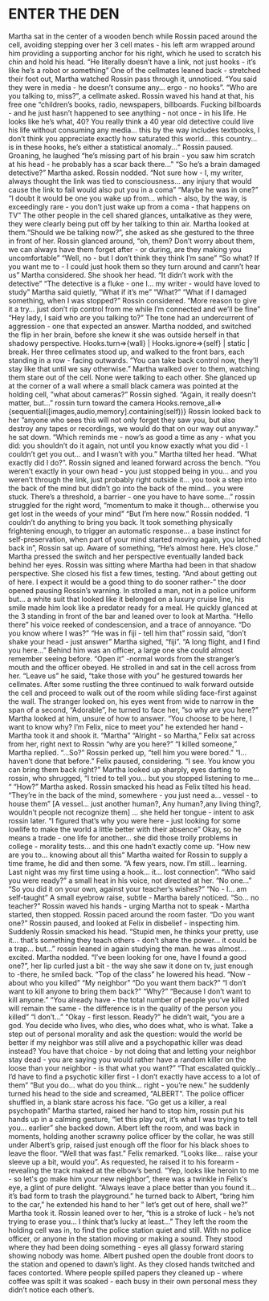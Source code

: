 # ENTER THE DEN

Martha sat in the center of a wooden bench while Rossin paced around the cell, avoiding stepping over her 3 cell mates - his left arm wrapped around him providing a supporting anchor for his right, which he used to scratch his chin and hold his head.
	“He literally doesn’t have a link, not just hooks - it’s like he’s a robot or something”
	One of the cellmates leaned back - stretched their foot out, Martha watched Rossin pass through it, unnoticed. “You said they were in media - he doesn’t consume any… ergo - no hooks”.
	“Who are you talking to, miss?”, a cellmate asked.
	Rossin waved his hand at that, his free one “children’s books, radio, newspapers, billboards. Fucking billboards - and he just hasn’t happened to see anything - not once - in his life. He looks like he’s what, 40? You really think a 40 year old detective could live his life without consuming any media… this by the way includes textbooks, I don’t think you appreciate exactly how saturated this world… this country… is in these hooks, he’s either a statistical anomaly...“ Rossin paused. Groaning, he laughed “he’s missing part of his brain - you saw him scratch at his head - he probably has a scar back there…”
“So he’s a brain damaged detective?” Martha asked.
Rossin nodded. “Not sure how - I, my writer, always thought the link was tied to consciousness… any injury that would cause the link to fail would also put you in a coma”
“Maybe he was in one?”
“I doubt it would be one you wake up from… which - also, by the way, is exceedingly rare - you don’t just wake up from a coma - that happens on TV”
The other people in the cell shared glances, untalkative as they were, they were clearly being put off by her talking to thin air. Martha looked at them.“Should we be talking now?”, she asked as she gestured to the three in front of her.
Rossin glanced around, “oh, them? Don’t worry about them, we can always have them forget after - or during, are they making you uncomfortable”
“Well, no - but I don’t think they think I’m sane”
“So what? If you want me to - I could just hook them so they turn around and cann’t hear us”
Martha considered. She shook her head. “It didn’t work with the detective”
“The detective is a fluke - one I… my writer - would have loved to study”
Martha said quietly, “What if it’s me”
“What?”
“What if I damaged something, when I was stopped?”
Rossin considered. “More reason to give it a try… just don’t rip control from me while I’m connected and we’ll be fine”
“Hey lady, I said who are you talking to?” The tone had an undercurrent of aggression - one that expected an answer.
Martha nodded, and switched the flip in her brain, before she knew it she was outside herself in that shadowy perspective.
Hooks.turn=>{wall} | Hooks.ignore=>{self} | static | break.
Her three cellmates stood up, and walked to the front bars, each standing in a row - facing outwards.
“You can take back control now, they’ll stay like that until we say otherwise.”
Martha walked over to them, watching them stare out of the cell. None were talking to each other. She glanced up at the corner of a wall where a small black camera was pointed at the holding cell, ”what about cameras?”
Rossin sighed. “Again, it really doesn’t matter, but...” rossin turn toward the camera
Hooks.remove_all=>{sequential([images,audio,memory].containing(self))}
Rossin looked back to her ”anyone who sees this will not only forget they saw you, but also destroy any tapes or recordings, we would do that on our way out anyway.” he sat down.
“Which reminds me - now’s as good a time as any - what you did: you shouldn’t do it again, not until you know exactly what you did - I couldn’t get you out… and I wasn’t with you.”
Martha tilted her head. “What exactly did I do?”.
Rossin signed and leaned forward across the bench.
“You weren’t exactly in your own head - you just stopped being in you… and you weren’t through the link, just probably right outside it… you took a step into the back of the mind but didn’t go into the back of the mind… you were stuck. There’s a threshold, a barrier - one you have to have some...” rossin struggled for the right word, “momentum to make it though… otherwise you get lost in the weeds of your mind”
“But I’m here now.”
Rossin nodded. “I couldn’t do anything to bring you back. It took something physically frightening enough, to trigger an automatic response… a base instinct for self-preservation, when part of your mind started moving again, you latched back in”, Rossin sat up. Aware of something, “He’s almost here. He’s close.”
Martha pressed the switch and her perspective eventually landed back behind her eyes. Rossin was sitting where Martha had been in that shadow perspective. She closed his fist a few times, testing. “And about getting out of here. I expect it would be a good thing to do sooner rather-”
the door opened pausing Rossin’s warning. In strolled a man, not in a police uniform but… a white suit that looked like it belonged on a luxury cruise line, his smile made him look like a predator ready for a meal. He quickly glanced at the 3 standing in front of the bar and leaned over to look at Martha. “Hello there” his voice reeked of condescension, and a trace of annoyance. “Do you know where I was?”
“He was in fiji - tell him that” rossin said, “don’t shake your head - just answer”
Martha sighed, “fiji”.
“A long flight, and I find you here...” Behind him was an officer, a large one she could almost remember seeing before. “Open it” -normal words from the stranger’s mouth and the officer obeyed. He strolled in and sat in the cell across from her. “Leave us” he said, “take those with you” he gestured towards her cellmates. After some rustling the three continued to walk forward outside the cell and proceed to walk out of the room while sliding face-first against the wall. The stranger looked on, his eyes went from wide to narrow in the span of a second,  “Adorable”, he turned to face her, ”so why are you here?”
Martha looked at him, unsure of how to answer.
“You choose to be here, I want to know why? I’m Felix, nice to meet you” he extended her hand - Martha took it and shook it.
“Martha”
“Alright - so Martha,” Felix sat across from her, right next to Rossin “why are you here?”
“I killed someone,” Martha replied.
“...So?”
Rossin perked up, “tell him you were bored.”
“I…haven’t done that before.” 
Felix paused, considering. “I see. You know you can bring them back right?”
Martha looked up sharply, eyes darting to rossin, who shrugged, “I tried to tell you… but you stopped listening to me... “
“How?” Martha asked. Rossin smacked his head as Felix tilted his head.
“They’re in the back of the mind, somewhere - you just need a… vessel - to house them”
[A vessel… just another human?, Any human?,any living thing?, wouldn’t people not recognize them]
… she held her tongue - intent to ask rossin later.
“I figured that’s why you were here - just looking for some lowlife to make the world a little better with their absence”
Okay, so he means a trade - one life for another… she did those trolly problems in college - morality tests… and this one hadn’t exactly come up.
“How new are you to… knowing about all this”
Martha waited for Rossin to supply a time frame, he did and then some.
“A few years, now. I’m still… learning. Last night was my first time using a hook… it... lost connection”.
“Who said you were ready?” a small heat in his voice, not directed at her.
“No one…”
“So you did it on your own, against your teacher’s wishes?”
“No - I… am self-taught”
A small eyebrow raise, subtle - Martha barely noticed.
“So… no teacher?”
Rossin waved his hands - urging Martha not to speak - Martha started, then stopped. Rossin paced around the room faster.
“Do you want one?” Rossin paused, and looked at Felix in disbelief - inspecting him. Suddenly Rossin smacked his head. 
“Stupid men, he thinks your pretty, use it… that’s something they teach others - don’t share the power… it could be a trap… but...” rossin leaned in again studying the man. he was almost... excited.
Martha nodded. “I’ve been looking for one, have I found a good one?”, her lip curled just a bit - the way she saw it done on tv, just enough to -there, he smiled back.
“Top of the class” he lowered his head. “Now - about who you killed”
	“My neighbor”
“Do you want them back?”
“I don’t want to kill anyone to bring them back?”
“Why?”
“Because I don’t want to kill anyone.”
“You already have - the total number of people you’ve killed will remain the same - the difference is in the quality of the person you killed”
“I don’t…”
“Okay - first lesson. Ready?” he didn’t wait, “you are a god. You decide who lives, who dies, who does what, who is what. Take a step out of personal morality and ask the question: would the world be better if my neighbor was still alive and a psychopathic killer was dead instead? You have that choice - by not doing that and letting your neighbor stay dead - you are saying you would rather have a random killer on the loose than your neighbor - is that what you want?”
“That escalated quickly… I’d have to find a psychotic killer first - I don’t exactly have access to a lot of them”
“But you do… what do you think… right - you’re new.” he suddenly turned his head to the side and screamed, “ALBERT”. The police officer shuffled in, a blank stare across his face. “Go get us a killer, a real psychopath”
Martha started, raised her hand to stop him, rossin put his hands up in a calming gesture, “let this play out, it’s what I was trying to tell you… earlier” she backed down. Albert left the room, and was back in moments, holding another scrawny police officer by the collar, he was still under Albert’s grip, raised just enough off the floor for his black shoes to leave the floor.
“Well that was fast.” Felix remarked. “Looks like… raise your sleeve up a bit, would you”. As requested, he raised it to his forearm - revealing the track maked at the elbow’s bend. “Yep, looks like heroin to me - so let's go make him your new neighbor”, there was a twinkle in Felix's eye, a glint of pure delight. “Always leave a place better than you found it… it’s bad form to trash the playground.” he turned back to Albert, “bring him to the car,” he extended his hand to her ” let’s get out of here, shall we?” 
Martha took it. Rossin leaned over to her, “this is a stroke of luck - he’s not trying to erase you… I think that’s lucky at least…”
They left the room the holding cell was in, to find the police station quiet and still. With no police officer, or anyone in the station moving or making a sound. They stood where they had been doing something - eyes all glassy forward staring showing nobody was home. Albert pushed open the double front doors to the station and opened to dawn’s light. As they closed hands twitched and faces contorted. Where people spilled papers they cleaned up - where coffee was spilt it was soaked - each busy in their own personal mess they didn’t notice each other’s.
